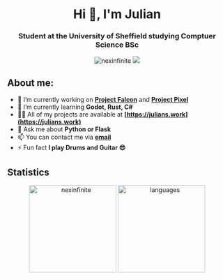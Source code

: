 <h1 align="center">Hi 👋, I'm Julian</h1>
<h3 align="center">Student at the University of Sheffield studying Comptuer Science BSc</h3>

<div align="center"> 
  <img src="https://komarev.com/ghpvc/?username=nexinfinite&label=Profile%20views&color=0e75b6&style=flat" alt="nexinfinite" /> 
  <a href="https://www.linkedin.com/in/julian-jones-b5bb66207" target="_blank"><img src="https://img.shields.io/badge/-Connect_with_me-blue?style=flat-square&logo=Linkedin&logoColor=white" /></a>
</div>

## About me:
- 🔭 I’m currently working on **[Project Falcon](https://github.com/Project-Falcon)** and **[Project Pixel](https://www.linkedin.com/company/official-project-pixel)**
- 🌱 I’m currently learning **Godot, Rust, C#**
- 👨‍💻 All of my projects are available at **[https://julians.work](https://julians.work)**
- 💬 Ask me about **Python or Flask**
- 📫 You can contact me via **[email](julianjones663+github@gmail.com)**
- ⚡ Fun fact **I play Drums and Guitar 😎**

## Statistics
<div align="center">
  <img height=200 src="https://github-readme-stats-neon-one-54.vercel.app/api?username=nexinfinite&show_icons=true&locale=en&theme=gruvbox&border_color=363636" alt="nexinfinite" />
  <img height=200 src="https://github-readme-stats-neon-one-54.vercel.app/api/top-langs/?username=nexinfinite&layout=donut&theme=gruvbox&hide=c,cmake,makefile&border_color=363636" alt="languages" />
</div>

